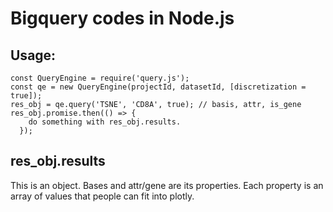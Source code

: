 # Bigquery codes in Node.js

## Usage:

```
const QueryEngine = require('query.js');
const qe = new QueryEngine(projectId, datasetId, [discretization = true]);
res_obj = qe.query('TSNE', 'CD8A', true); // basis, attr, is_gene
res_obj.promise.then(() => {
    do something with res_obj.results.
  });
```

## res_obj.results

This is an object. Bases and attr/gene are its properties. Each property is an array of values that people can fit into plotly.

